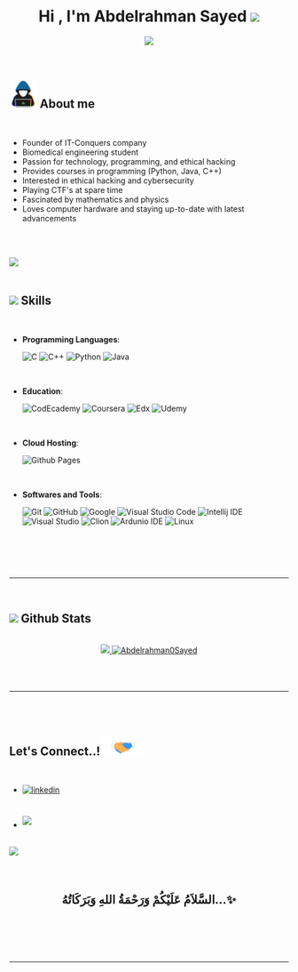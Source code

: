 
<h1 align="center"><b>Hi , I'm Abdelrahman Sayed </b><img src="https://media.giphy.com/media/hvRJCLFzcasrR4ia7z/giphy.gif" width="35"></h1>

<p align="center">
  <img src="https://readme-typing-svg.herokuapp.com?font=Time+New+Roman&color=cyan&size=25&center=true&vCenter=true&width=600&height=100&lines=Assalamu+Alaikum+Warahmatullah..&hearts;++;Self-taught+Front-End+Developer,;Computer+Science+Student,;CTF+Newbie,;Active+Learner/Researcher,;Love+to+learn+new+stuffs..<3">
</p>


<br>



	
## <picture><img src = "https://github.com/0xAbdulKhalid/0xAbdulKhalid/raw/main/assets/mdImages/about_me.gif" width = 50px></picture> **About me**

<picture>
  <source media="(max-width: 767px)" srcset="">
  <img align="right" alt="" src="./assets/mdImages/programming.svg" width=300px>
</picture>

<br>

- Founder of IT-Conquers company
- Biomedical engineering student
- Passion for technology, programming, and ethical hacking
- Provides courses in programming (Python, Java, C++)
- Interested in ethical hacking and cybersecurity
- Playing CTF's at spare time
- Fascinated by mathematics and physics
- Loves computer hardware and staying up-to-date with latest advancements


<br><br>

<img src="https://user-images.githubusercontent.com/73097560/115834477-dbab4500-a447-11eb-908a-139a6edaec5c.gif"><br><br>

## <img src="https://media2.giphy.com/media/QssGEmpkyEOhBCb7e1/giphy.gif?cid=ecf05e47a0n3gi1bfqntqmob8g9aid1oyj2wr3ds3mg700bl&rid=giphy.gif" width ="25"><b> Skills</b>
<br>

<p align="center">

- **Programming Languages**:
    
    ![C](https://img.shields.io/badge/c-%2300599C.svg?style=for-the-badge&logo=c&logoColor=white)
    ![C++](https://img.shields.io/badge/C++%20-%2300599C.svg?style=for-the-badge&logo=c%2B%2B&logoColor=white)
    ![Python](https://img.shields.io/badge/Python%20-%2314354C.svg?style=for-the-badge&logo=python&logoColor=white)
    ![Java](https://img.shields.io/badge/Java-ED8B00?style=for-the-badge&logo=openjdk&logoColor=white)

<br>   
    
- **Education**:

   ![CodEcademy](https://img.shields.io/badge/Codecademy-FFF0E5?style=for-the-badge&logo=codecademy&logoColor=303347)
   ![Coursera](https://img.shields.io/badge/Coursera-0056D2?style=for-the-badge&logo=Coursera&logoColor=white)
   ![Edx](https://img.shields.io/badge/Edx-193A3E?style=for-the-badge&logo=edx&logoColor=white)
   ![Udemy](https://img.shields.io/badge/Udemy-EC5252?style=for-the-badge&logo=Udemy&logoColor=white)


<br>

- **Cloud Hosting**:

    ![Github Pages](https://img.shields.io/badge/GitHub%20Pages-%23327FC7.svg?style=for-the-badge&logo=github&logoColor=white)
    
<br>

- **Softwares and Tools**:

    ![Git](https://img.shields.io/badge/git-%23F05033.svg?style=for-the-badge&logo=git&logoColor=white)
    ![GitHub](https://img.shields.io/badge/github-%23121011.svg?style=for-the-badge&logo=github&logoColor=white)
    ![Google](https://img.shields.io/badge/google-%234285F4.svg?style=for-the-badge&logo=google&logoColor=white)
    ![Visual Studio Code](https://img.shields.io/badge/Visual%20Studio%20Code-0078d7.svg?style=for-the-badge&logo=visual-studio-code&logoColor=white)
    ![Intellij IDE](https://img.shields.io/badge/IntelliJ_IDEA-000000.svg?style=for-the-badge&logo=intellij-idea&logoColor=white)
    ![Visual Studio](https://img.shields.io/badge/Visual_Studio-5C2D91?style=for-the-badge&logo=visual%20studio&logoColor=white)
    ![Clion](https://img.shields.io/badge/CLion-000000?style=for-the-badge&logo=clion&logoColor=white)
    ![Ardunio IDE](https://img.shields.io/badge/Arduino_IDE-00979D?style=for-the-badge&logo=arduino&logoColor=white)
    ![Linux](https://img.shields.io/badge/Linux-FCC624?style=for-the-badge&logo=linux&logoColor=black) 

<br>


</p>

<br>
<br>

-----

<br>


## <img src="https://media.giphy.com/media/iY8CRBdQXODJSCERIr/giphy.gif" width="35"><b> Github Stats </b>
<br>

<div align="center">

<a href="https://github.com/Abdelrahman0Sayed/">
 <img src="https://github-readme-stats.vercel.app/api?username=Abdelrahman0Sayed&include_all_commits=true&count_private=true&show_icons=true&line_height=20&title_color=7A7ADB&icon_color=2234AE&text_color=D3D3D3&bg_color=0,000000,130F40" width="450"/>
  <img src="https://github-readme-stats.vercel.app/api/top-langs?username=Abdelrahman0Sayed&show_icons=true&locale=en&layout=compact&line_height=20&title_color=7A7ADB&icon_color=2234AE&text_color=D3D3D3&bg_color=0,000000,130F40" width="375"  alt="Abdelrahman0Sayed"/>

</a>
</div>

<br>
<br>
<br>

-----

<br>
<br>

## <b> Let's Connect..!</b><img src="https://github.com/0xAbdulKhalid/0xAbdulKhalid/raw/main/assets/mdImages/handshake.gif" width ="80">
<br>
<div align='left'>

<ul>

<li>
<a href="https://www.linkedin.com/in/abdelrahman-sayed-94aa62248" target="_blank">
<img src="https://img.shields.io/badge/linkedin:  Abdelrahaman Sayed-%2300acee.svg?color=405DE6&style=for-the-badge&logo=linkedin&logoColor=white" alt=linkedin style="margin-bottom: 5px;"/>
</a>
</li>

<br>

<br>

<li>
<a href="mailto:abdelrahmansayed880@gmail.com" target="_blank">
<img src="https://img.shields.io/badge/gmail:  Abdelrahman Sayed-%23EA4335.svg?style=for-the-badge&logo=gmail&logoColor=white" t=mail style="margin-bottom: 5px;" />
</a>
</li>
</ul>
</div>

<br>
<img src="https://user-images.githubusercontent.com/73097560/115834477-dbab4500-a447-11eb-908a-139a6edaec5c.gif">
<br>
<br>
<br>

<div align='center'>

## <b>السَّلاَمُ عَلَيْكُمْ وَرَحْمَةُ اللهِ وَبَرَكَاتُهُ...✨</b>

</div>
<br>
<br>
<br>
<br>

---

<br>

